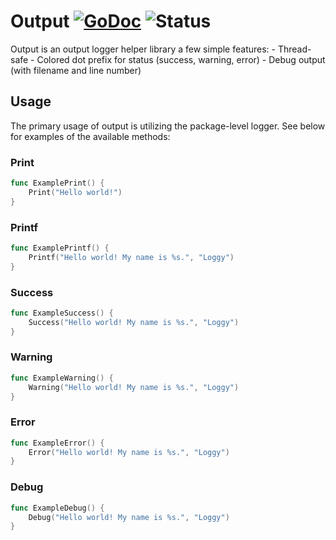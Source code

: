 # Output [![GoDoc](https://godoc.org/github.com/hatchify/output?status.svg)](https://godoc.org/github.com/hatchify/output) ![Status](https://img.shields.io/badge/status-beta-yellow.svg)
Output is an output logger helper library a few simple features:
	- Thread-safe
	- Colored dot prefix for status (success, warning, error)
	- Debug output (with filename and line number)

## Usage
The primary usage of output is utilizing the package-level logger. See below for examples of the available methods:

### Print
```go 
func ExamplePrint() {
	Print("Hello world!")
}
```

### Printf
```go 
func ExamplePrintf() {
	Printf("Hello world! My name is %s.", "Loggy")
}
```

### Success
```go 
func ExampleSuccess() {
	Success("Hello world! My name is %s.", "Loggy")
}
```

### Warning
```go 
func ExampleWarning() {
	Warning("Hello world! My name is %s.", "Loggy")
}
```

### Error
```go 
func ExampleError() {
	Error("Hello world! My name is %s.", "Loggy")
}
```

### Debug
```go 
func ExampleDebug() {
	Debug("Hello world! My name is %s.", "Loggy")
}
```











